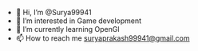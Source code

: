 - 👋 Hi, I’m @Surya99941
- 👀 I’m interested in Game development
- 🌱 I’m currently learning OpenGl
- 📫 How to reach me suryaprakash99941@gmail.com

<!---
Surya99941/Surya99941 is a ✨ special ✨ repository because its `README.md` (this file) appears on your GitHub profile.
You can click the Preview link to take a look at your changes.
--->
